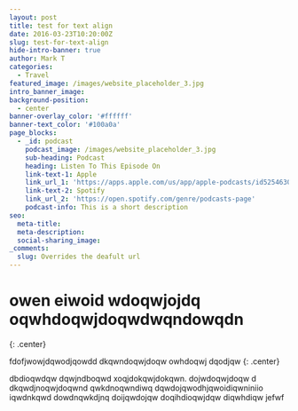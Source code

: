 ```yaml
---
layout: post
title: test for text align
date: 2016-03-23T10:20:00Z
slug: test-for-text-align
hide-intro-banner: true
author: Mark T
categories:
  - Travel
featured_image: /images/website_placeholder_3.jpg
intro_banner_image:
background-position:
  - center
banner-overlay_color: '#ffffff'
banner-text_color: '#100a0a'
page_blocks:
  - _id: podcast
    podcast_image: /images/website_placeholder_3.jpg
    sub-heading: Podcast
    heading: Listen To This Episode On
    link-text-1: Apple
    link_url_1: 'https://apps.apple.com/us/app/apple-podcasts/id525463029'
    link-text-2: Spotify
    link_url_2: 'https://open.spotify.com/genre/podcasts-page'
    podcast-info: This is a short description
seo:
  meta-title:
  meta-description:
  social-sharing_image:
_comments:
  slug: Overrides the deafult url
---
```


# owen eiwoid wdoqwjojdq oqwhdoqwjdoqwdwqndowqdn
{: .center}

fdofjwowjdqwodjqowdd dkqwndoqwjdoqw owhdoqwj dqodjqw
{: .center}

dbdioqwdqw dqwjndboqwd xoqjdokqwjdokqwn. dojwdoqwjdoqw d dkqwdjnoqwjdoqwnd qwkdnoqwndiwq dqwdojqwodhjqwoidiqwniniio iqwdnkqwd dowdnqwkdjnq doijqwdojqw doqihdioqwjdqw diqwhdiqw jefwf
